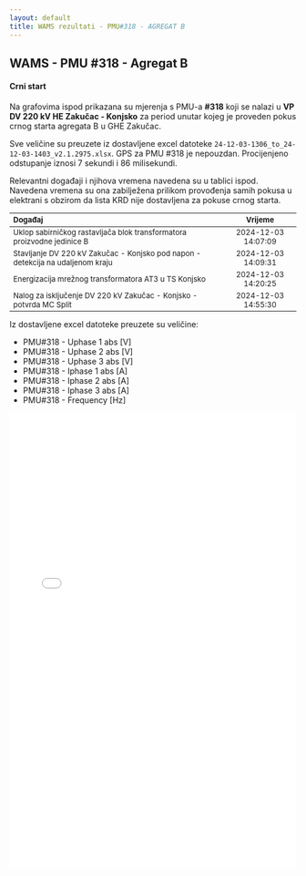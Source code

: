 ```yaml
---
layout: default
title: WAMS rezultati - PMU#318 - AGREGAT B
---
```


## WAMS - PMU #318 - Agregat B 

#### Crni start

Na grafovima ispod prikazana su mjerenja s PMU-a **#318** koji se nalazi u **VP DV 220 kV HE Zakučac - Konjsko** za period 
unutar kojeg je proveden pokus crnog starta agregata B u GHE Zakučac.

Sve veličine su preuzete iz dostavljene excel datoteke `24-12-03-1306_to_24-12-03-1403_v2.1.2975.xlsx`.
GPS za PMU #318 je nepouzdan. Procijenjeno odstupanje iznosi 7 sekundi i 86 milisekundi.

Relevantni događaji i njihova vremena navedena su u tablici ispod. 
Navedena vremena su ona zabilježena prilikom provođenja samih pokusa u elektrani s 
obzirom da lista KRD nije dostavljena za pokuse crnog starta.

<style scoped>
table {
  font-size: 13px;
}
</style>

| Događaj                                                                            |      Vrijeme         |
| :--------------------------------------------------------------------------------- | :------------------: |
| Uklop sabirničkog rastavljača blok transformatora proizvodne jedinice B            | 2024-12-03 14:07:09  |
| Stavljanje DV 220 kV Zakučac - Konjsko pod napon - detekcija na udaljenom kraju    | 2024-12-03 14:09:31  |
| Energizacija mrežnog transformatora AT3 u TS Konjsko                               | 2024-12-03 14:20:25  |
| Nalog za isključenje DV 220 kV Zakučac - Konjsko - potvrda MC Split                | 2024-12-03 14:55:30  |                                


Iz dostavljene excel datoteke preuzete su veličine:
* PMU#318 - Uphase 1 abs [V]
* PMU#318 - Uphase 2 abs [V]
* PMU#318 - Uphase 3 abs [V]
* PMU#318 - Iphase 1 abs [A]
* PMU#318 - Iphase 2 abs [A]
* PMU#318 - Iphase 3 abs [A]
* PMU#318 - Frequency [Hz]

<div class="wide-graph">
    <iframe src="{{ site.baseurl }}/wams-cs/cs-agregata-b-pmu-318.html" width="100%" height="800px" frameborder="0"></iframe>
</div>
